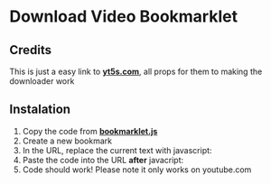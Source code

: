 # Download Video Bookmarklet

## Credits
This is just a easy link to __[yt5s.com](https://www.yt5s.com/)__, all props for them to making the downloader work

## Instalation
1. Copy the code from __[bookmarklet.js](bookmarklet.js)__
2. Create a new bookmark
3. In the URL, replace the current text with javascript:
4. Paste the code into the URL __after__ javacript:
5. Code should work! Please note it only works on youtube.com
